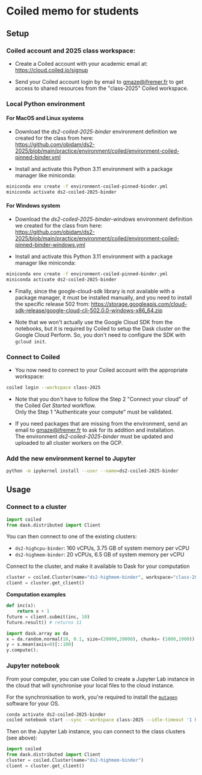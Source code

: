 # Coiled memo for students

## Setup

### Coiled account and 2025 class workspace:
- Create a Coiled account with your academic email at:
  https://cloud.coiled.io/signup

- Send your Coiled account login by email to gmaze@ifremer.fr to get access to shared resources from the "class-2025" Coiled workspace.

### Local Python environment

#### For MacOS and Linux systems

- Download the *ds2-coiled-2025-binder* environment definition we created for the class from here:  
  https://github.com/obidam/ds2-2025/blob/main/practice/environment/coiled/environment-coiled-pinned-binder.yml

- Install and activate this Python 3.11 environment with a package manager like miniconda:  
```bash
miniconda env create -f environment-coiled-pinned-binder.yml
miniconda activate ds2-coiled-2025-binder
```

#### For Windows system

- Download the *ds2-coiled-2025-binder-windows* environment definition we created for the class from here:  
  https://github.com/obidam/ds2-2025/blob/main/practice/environment/coiled/environment-coiled-pinned-binder-windows.yml

- Install and activate this Python 3.11 environment with a package manager like miniconda:  
```bash
miniconda env create -f environment-coiled-pinned-binder.yml
miniconda activate ds2-coiled-2025-binder
```

- Finally, since the google-cloud-sdk library is not available with a package manager, it must be installed manually, and you need to install the specific release 502 from:
  https://storage.googleapis.com/cloud-sdk-release/google-cloud-cli-502.0.0-windows-x86_64.zip

- Note that we won't actually use the Google Cloud SDK from the notebooks, but it is required by Coiled to setup the Dask cluster on the Google Cloud Perform. So, you don't need to configure the SDK with ``gcloud init``.

### Connect to Coiled

- You now need to connect to your Coiled account with the appropriate workspace:
```bash
coiled login --workspace class-2025
```

- Note that you don't have to follow the Step 2 "Connect your cloud" of the Coiled *Get Started* workflow.  
  Only the Step 1 "Authenticate your compute" must be validated.

- If you need packages that are missing from the environment, send an email to gmaze@ifremer.fr to ask for its addition and installation.  
  The environment *ds2-coiled-2025-binder* must be updated and uploaded to all cluster workers on the GCP.

### Add the new environment kernel to Jupyter

```bash
python -m ipykernel install --user --name=ds2-coiled-2025-binder
```

## Usage

### Connect to a cluster

```python
import coiled
from dask.distributed import Client
```

You can then connect to one of the existing clusters:

- ``ds2-highcpu-binder``: 160 vCPUs, 3.75 GB of system memory per vCPU
- ``ds2-highmem-binder``: 20 vCPUs, 6.5 GB of system memory per vCPU

Connect to the cluster, and make it available to Dask for your computation
```python
cluster = coiled.Cluster(name="ds2-highmem-binder", workspace="class-2025")
client = cluster.get_client()
```

**Computation examples**
```python
def inc(x):
    return x + 1
future = client.submit(inc, 10)
future.result() # returns 11
```

```python
import dask.array as da
x = da.random.normal(10, 0.1, size=(20000,20000), chunks= (1000,1000))
y = x.mean(axis=0)[::100]
y.compute();
```


### Jupyter notebook

From your computer, you can use Coiled to create a Jupyter Lab instance in the cloud that will synchronise your local files to the cloud instance. 

For the synchronisation to work, you're required to install the [``mutagen``](https://mutagen.io/documentation/introduction/installation) software for your OS.

```bash
conda activate ds2-coiled-2025-binder
coiled notebook start --sync --workspace class-2025 --idle-timeout '1 hour' --vm-type n1-highmem-2 --name notebook-user --software ds2-coiled-2025-binder
```

Then on the Jupyter Lab instance, you can connect to the class clusters (see above):
```python
import coiled
from dask.distributed import Client
cluster = coiled.Cluster(name="ds2-highmem-binder")
client = cluster.get_client()
```
